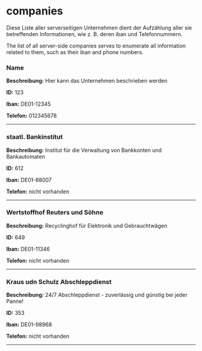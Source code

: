 # companies

Diese Liste aller serverseitigen Unternehmen dient der Aufzählung aller sie betreffenden Informationen, wie z. B. deren iban und Telefonnummern.

The list of all server-side companies serves to enumerate all information related to them, such as their iban and phone numbers.

### Name
<p>
  <b>Beschreibung:</b> Hier kann das Unternehmen beschrieben werden
</p>
<p>
  <b>ID:</b> 123 
</p>
<p>
  <b>Iban:</b> DE01-12345
</p>
<p>
  <b>Telefon:</b> 012345678
</p>


---

### staatl. Bankinstitut
<p>
  <b>Beschreibung:</b> Institut für die Verwaltung von Bankkonten und Bankautomaten
</p>
<p>
  <b>ID:</b> 612
</p>
<p>
  <b>Iban:</b> DE01-88007
</p>
<p>
  <b>Telefon:</b> nicht vorhanden
</p>

---

### Wertstoffhof Reuters und Söhne
<p>
  <b>Beschreibung:</b> Recyclinghof für Elektronik und Gebrauchtwägen
</p>
<p>
  <b>ID:</b> 649
</p>
<p>
  <b>Iban:</b> DE01-11346
</p>
<p>
  <b>Telefon:</b> nicht vorhanden
</p>

---

### Kraus udn Schulz Abschleppdienst
<p>
  <b>Beschreibung:</b> 24/7 Abschleppdienst - zuverlässig und günstig bei jeder Panne!
</p>
<p>
  <b>ID:</b> 353
</p>
<p>
  <b>Iban:</b> DE01-98968
</p>
<p>
  <b>Telefon:</b> nicht vorhanden
</p>

---
